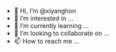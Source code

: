 - 👋 Hi, I’m @xiyanghon
- 👀 I’m interested in ...
- 🌱 I’m currently learning ...
- 💞️ I’m looking to collaborate on ...
- 📫 How to reach me ...

<!---
xiyanghon/xiyanghon is a ✨ special ✨ repository because its `README.md` (this file) appears on your GitHub profile.
You can click the Preview link to take a look at your changes.
--->
